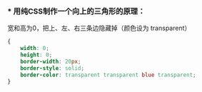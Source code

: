 
### * 用纯CSS制作一个向上的三角形的原理：
   宽和高为0，把上、左、右三条边隐藏掉（颜色设为 transparent）
``` css
{
	width: 0;
	height: 0;
	border-width: 20px;
	border-style: solid;
	border-color: transparent transparent blue transparent;
}
```
